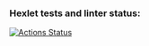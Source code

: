 ### Hexlet tests and linter status:
[![Actions Status](https://github.com/TonyhyperTEXT/php-project-45/workflows/hexlet-check/badge.svg)](https://github.com/TonyhyperTEXT/php-project-45/actions)